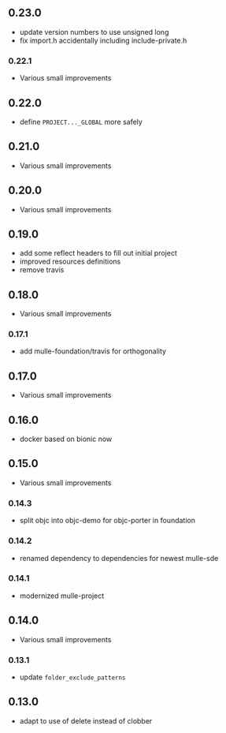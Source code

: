 ## 0.23.0

* update version numbers to use unsigned long
* fix import.h accidentally including include-private.h


### 0.22.1

* Various small improvements

## 0.22.0

* define `PROJECT..._GLOBAL` more safely


## 0.21.0

* Various small improvements


## 0.20.0

* Various small improvements


## 0.19.0

* add some reflect headers to fill out initial project
* improved resources definitions
* remove travis


## 0.18.0

* Various small improvements


### 0.17.1

* add mulle-foundation/travis for orthogonality

## 0.17.0

* Various small improvements


## 0.16.0

* docker based on bionic now


## 0.15.0

* Various small improvements


### 0.14.3

* split objc into objc-demo for objc-porter in foundation

### 0.14.2

* renamed dependency to dependencies for newest mulle-sde

### 0.14.1

* modernized mulle-project

## 0.14.0

* Various small improvements


### 0.13.1

* update `folder_exclude_patterns`

## 0.13.0

* adapt to use of delete instead of clobber
